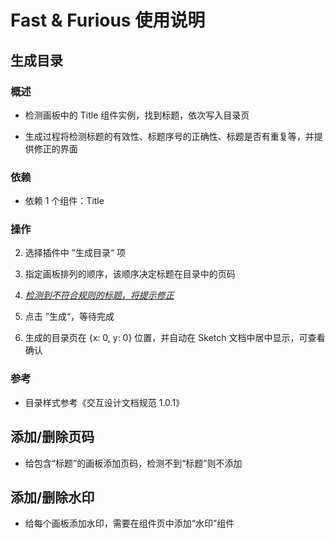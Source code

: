 # Fast & Furious 使用说明

## 生成目录

### 概述

* 检测画板中的 Title 组件实例，找到标题，依次写入目录页

* 生成过程将检测标题的有效性、标题序号的正确性、标题是否有重复等，并提供修正的界面

### 依赖

* 依赖 1 个组件：Title

### 操作

2. 选择插件中 ”生成目录“ 项

3. 指定画板排列的顺序，该顺序决定标题在目录中的页码

4. <u>*检测到不符合规则的标题，将提示修正*</u>

5. 点击 ”生成“，等待完成

6. 生成的目录页在 {x: 0, y: 0} 位置，并自动在 Sketch 文档中居中显示，可查看确认

### 参考

* 目录样式参考《交互设计文档规范 1.0.1》



## 添加/删除页码

* 给包含“标题”的画板添加页码，检测不到“标题”则不添加



## 添加/删除水印

* 给每个画板添加水印，需要在组件页中添加“水印”组件

